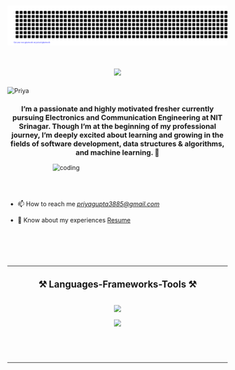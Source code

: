 ![gitartwork](gitartwork.svg)

<h1 align="center">
    <img src="https://readme-typing-svg.herokuapp.com/?font=Righteous&size=35&center=true&vCenter=true&width=500&height=70&duration=4000&lines=Hi+There!+👋;+I'm+Priya+Gupta;" />
</h1>
<p align="left"> <img src="https://komarev.com/ghpvc/?username=Priya-0217&label=Profile%20views&color=0e75b6&style=flat" alt="Priya" /> </p>
<h3 align="center">I’m a passionate and highly motivated fresher currently pursuing Electronics and Communication Engineering at NIT Srinagar. Though I’m at the beginning of my professional journey, I’m deeply excited about learning and growing in the fields of software development, data structures & algorithms, and machine learning. 📍</h3>
<img align="right" width="400" alt="coding"  src="https://user-images.githubusercontent.com/74038190/221352975-94759904-aa4c-4032-a8ab-b546efb9c478.gif">


<br><br><br><br>
- 📫 How to reach me *priyagupta3885@gmail.com*

- 📄 Know about my experiences [Resume](https://drive.google.com/file/d/1U9GqP4tibBuXije7BKNpzsDslPg5fQAV/view?usp=sharing)

<br><br><br><br>
<hr>
<h2 align="center">⚒️ Languages-Frameworks-Tools ⚒️</h2>
<br/>
<div align="center">
    <img src="https://skillicons.dev/icons?i=react,html,css,vscode,github,figma,tailwind,git,linux" />
    <p><img src="https://skillicons.dev/icons?i=nodejs,javascript,express,mongodb,c,java,mysql,cpp" /></p><br>
</div>

<br/>

<br>



<hr/>

